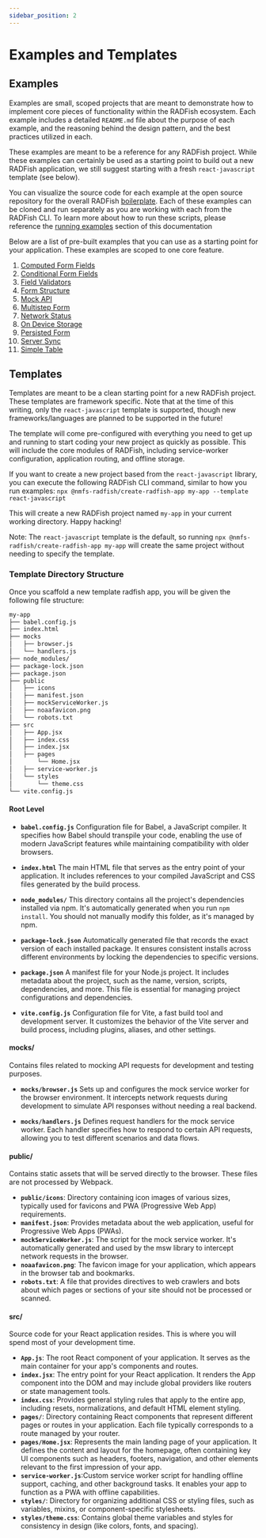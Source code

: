 ```yaml
---
sidebar_position: 2
---
```


# Examples and Templates

## Examples

Examples are small, scoped projects that are meant to demonstrate how to implement core pieces of functionality within the RADFish ecosystem. Each example includes a detailed `README.md` file about the purpose of each example, and the reasoning behind the design pattern, and the best practices utilized in each.

These examples are meant to be a reference for any RADFish project. While these examples can certainly be used as a starting point to build out a new RADFish application, we still suggest starting with a fresh `react-javascript` template (see below).

You can visualize the source code for each example at the open source repository for the overall RADFish [boilerplate](https://github.com/NMFS-RADFish/boilerplate/tree/main/examples). Each of these examples can be cloned and run separately as you are working with each from the RADFish CLI. To learn more about how to run these scripts, please reference the [running examples](./building-your-application/available-scripts/running-example) section of this documentation

Below are a list of pre-built examples that you can use as a starting point for your application. These examples are scoped to one core feature.

1. [Computed Form Fields](https://github.com/NMFS-RADFish/boilerplate/blob/main/examples/computed-form-fields/README.md)
1. [Conditional Form Fields](https://github.com/NMFS-RADFish/boilerplate/blob/main/examples/conditional-form-fields/README.md)
1. [Field Validators](https://github.com/NMFS-RADFish/boilerplate/blob/main/examples/field-validators/README.md)
1. [Form Structure](https://github.com/NMFS-RADFish/boilerplate/blob/main/examples/form-structure/README.md)
1. [Mock API](https://github.com/NMFS-RADFish/boilerplate/blob/main/examples/mock-api/README.md)
1. [Multistep Form](https://github.com/NMFS-RADFish/boilerplate/blob/main/examples/multistep-form/README.md)
1. [Network Status](https://github.com/NMFS-RADFish/boilerplate/blob/main/examples/network-status/README.md)
1. [On Device Storage](https://github.com/NMFS-RADFish/boilerplate/blob/main/examples/on-device-storage/README.md)
1. [Persisted Form](https://github.com/NMFS-RADFish/boilerplate/blob/main/examples/persisted-form/README.md)
1. [Server Sync](https://github.com/NMFS-RADFish/boilerplate/blob/main/examples/server-sync/README.md)
1. [Simple Table](https://github.com/NMFS-RADFish/boilerplate/blob/main/examples/simple-table/README.md)

## Templates

Templates are meant to be a clean starting point for a new RADFish project. These templates are framework specific. Note that at the time of this writing, only the `react-javascript` template is supported, though new frameworks/languages are planned to be supported in the future!

The template will come pre-configured with everything you need to get up and running to start coding your new project as quickly as possible. This will include the core modules of RADFish, including service-worker configuration, application routing, and offline storage.

If you want to create a new project based from the `react-javascript` library, you can execute the following RADFish CLI command, similar to how you run examples: `npx @nmfs-radfish/create-radfish-app my-app --template react-javascript`

This will create a new RADFish project named `my-app` in your current working directory. Happy hacking!

Note: The `react-javascript` template is the default, so running `npx @nmfs-radfish/create-radfish-app my-app` will create the same project without needing to specify the template.

### Template Directory Structure

Once you scaffold a new template radfish app, you will be given the following file structure:

```bash
my-app
├── babel.config.js
├── index.html
├── mocks
│   ├── browser.js
│   └── handlers.js
├── node_modules/
├── package-lock.json
├── package.json
├── public
│   ├── icons
│   ├── manifest.json
│   ├── mockServiceWorker.js
│   ├── noaafavicon.png
│   └── robots.txt
├── src
│   ├── App.jsx
│   ├── index.css
│   ├── index.jsx
│   ├── pages
│       └── Home.jsx
│   ├── service-worker.js
│   └── styles
│       └── theme.css
└── vite.config.js
```

#### Root Level

- **`babel.config.js`** Configuration file for Babel, a JavaScript compiler. It specifies how Babel should transpile your code, enabling the use of modern JavaScript features while maintaining compatibility with older browsers.

- **`index.html`** The main HTML file that serves as the entry point of your application. It includes references to your compiled JavaScript and CSS files generated by the build process.

- **`node_modules/`** This directory contains all the project's dependencies installed via npm. It's automatically generated when you run `npm install`. You should not manually modify this folder, as it's managed by npm.

- **`package-lock.json`** Automatically generated file that records the exact version of each installed package. It ensures consistent installs across different environments by locking the dependencies to specific versions.

- **`package.json`** A manifest file for your Node.js project. It includes metadata about the project, such as the name, version, scripts, dependencies, and more. This file is essential for managing project configurations and dependencies.

- **`vite.config.js`** Configuration file for Vite, a fast build tool and development server. It customizes the behavior of the Vite server and build process, including plugins, aliases, and other settings.

#### mocks/

Contains files related to mocking API requests for development and testing purposes.

- **`mocks/browser.js`** Sets up and configures the mock service worker for the browser environment. It intercepts network requests during development to simulate API responses without needing a real backend.

- **`mocks/handlers.js`** Defines request handlers for the mock service worker. Each handler specifies how to respond to certain API requests, allowing you to test different scenarios and data flows.

#### public/

Contains static assets that will be served directly to the browser. These files are not processed by Webpack.

- **`public/icons`**: Directory containing icon images of various sizes, typically used for favicons and PWA (Progressive Web App) requirements.
- **`manifest.json`**: Provides metadata about the web application, useful for Progressive Web Apps (PWAs).
- **`mockServiceWorker.js`**: The script for the mock service worker. It's automatically generated and used by the msw library to intercept network requests in the browser.
- **`noaafavicon.png`**: The favicon image for your application, which appears in the browser tab and bookmarks.
- **`robots.txt`**: A file that provides directives to web crawlers and bots about which pages or sections of your site should not be processed or scanned.

#### src/

Source code for your React application resides. This is where you will spend most of your development time.

- **`App.js`**: The root React component of your application. It serves as the main container for your app's components and routes.
- **`index.jsx`**: The entry point for your React application. It renders the App component into the DOM and may include global providers like routers or state management tools.
- **`index.css`**: Provides general styling rules that apply to the entire app, including resets, normalizations, and default HTML element styling.
- **`pages/`**: Directory containing React components that represent different pages or routes in your application. Each file typically corresponds to a route managed by your router.
- **`pages/Home.jsx`**: Represents the main landing page of your application. It defines the content and layout for the homepage, often containing key UI components such as headers, footers, navigation, and other elements relevant to the first impression of your app.
- **`service-worker.js`**:Custom service worker script for handling offline support, caching, and other background tasks. It enables your app to function as a PWA with offline capabilities.
- **`styles/`**: Directory for organizing additional CSS or styling files, such as variables, mixins, or component-specific stylesheets.
- **`styles/theme.css`**: Contains global theme variables and styles for consistency in design (like colors, fonts, and spacing).
